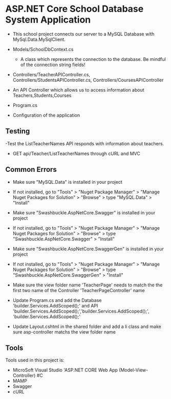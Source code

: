 # ASP.NET Core School Database System Application 
- This school project connects our server to a MySQL Database with MySql.Data.MySqlClient.

- Models/SchoolDbContext.cs
   * A class which represents the connection to the database. Be mindful of the connection string fields!

- Controllers/TeacherAPIController.cs, Controllers/StudentsAPIController.cs, Controllers/CoursesAPIController
* An API Controller which allows us to access information about Teachers,Students,Courses
  
- Program.cs
* Configuration of the application

## Testing
-Test the ListTeacherNames API responds with information about teachers.
* GET api/Teacher/ListTeacherNames through cURL and MVC 

## Common Errors
- Make sure "MySQL.Data" is installed in your project
* If not installed, go to "Tools" > "Nuget Package Manager" > "Manage Nuget Packages for Solution" > "Browse" > type "MySQL.Data" > "Install"

- Make sure "Swashbuckle.AspNetCore.Swagger" is installed in your project
* If not installed, go to "Tools" > "Nuget Package Manager" > "Manage Nuget Packages for Solution" > "Browse" > type "Swashbuckle.AspNetCore.Swagger" > "Install"

- Make sure "Swashbuckle.AspNetCore.SwaggerGen" is installed in your project
* If not installed, go to "Tools" > "Nuget Package Manager" > "Manage Nuget Packages for Solution" > "Browse" > type "Swashbuckle.AspNetCore.SwaggerGen" > "Install"

- Make sure the view folder name 'TeacherPage' needs to match the the first two name of the Controller 'TeacherPageController' name
  
- Update Program.cs and add the Database 'builder.Services.AddScoped<SchoolDbContext>();' and API 'builder.Services.AddScoped<TeacherAPIController>();','builder.Services.AddScoped<StudentsAPIController>();', 'builder.Services.AddScoped<CoursesAPIController>();'
  
- Update Layout.cshtml in the shared folder and add a li class and make sure asp-controller matchs the view folder name

## Tools 
Tools used in this project is:
- MicroSoft Visual Studio 'ASP.NET CORE Web App (Model-View-Controller) #C
- MAMP
- Swagger
- cURL
